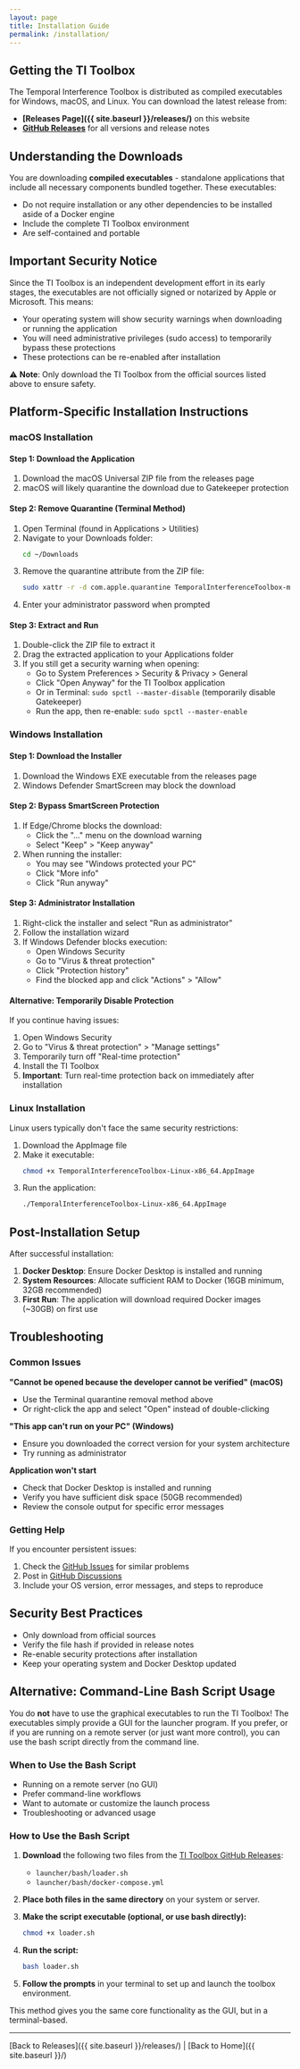 ```yaml
---
layout: page
title: Installation Guide
permalink: /installation/
---
```


## Getting the TI Toolbox

The Temporal Interference Toolbox is distributed as compiled executables for Windows, macOS, and Linux. You can download the latest release from:

- **[Releases Page]({{ site.baseurl }}/releases/)** on this website
- **[GitHub Releases](https://github.com/idossha/TI-Toolbox/releases)** for all versions and release notes

## Understanding the Downloads

You are downloading **compiled executables** - standalone applications that include all necessary components bundled together. These executables:

- Do not require installation or any other dependencies to be installed aside of a Docker engine
- Include the complete TI Toolbox environment
- Are self-contained and portable

## Important Security Notice

Since the TI Toolbox is an independent development effort in its early stages, the executables are not officially signed or notarized by Apple or Microsoft. This means:

- Your operating system will show security warnings when downloading or running the application
- You will need administrative privileges (sudo access) to temporarily bypass these protections
- These protections can be re-enabled after installation

⚠️ **Note**: Only download the TI Toolbox from the official sources listed above to ensure safety.

## Platform-Specific Installation Instructions

### macOS Installation

#### Step 1: Download the Application
1. Download the macOS Universal ZIP file from the releases page
2. macOS will likely quarantine the download due to Gatekeeper protection

#### Step 2: Remove Quarantine (Terminal Method)
1. Open Terminal (found in Applications > Utilities)
2. Navigate to your Downloads folder:
   ```bash
   cd ~/Downloads
   ```
3. Remove the quarantine attribute from the ZIP file:
   ```bash
   sudo xattr -r -d com.apple.quarantine TemporalInterferenceToolbox-macOS-universal.zip
   ```
4. Enter your administrator password when prompted

#### Step 3: Extract and Run
1. Double-click the ZIP file to extract it
2. Drag the extracted application to your Applications folder
3. If you still get a security warning when opening:
   - Go to System Preferences > Security & Privacy > General
   - Click "Open Anyway" for the TI Toolbox application
   - Or in Terminal: `sudo spctl --master-disable` (temporarily disable Gatekeeper)
   - Run the app, then re-enable: `sudo spctl --master-enable`

### Windows Installation

#### Step 1: Download the Installer
1. Download the Windows EXE executable from the releases page
2. Windows Defender SmartScreen may block the download

#### Step 2: Bypass SmartScreen Protection
1. If Edge/Chrome blocks the download:
   - Click the "..." menu on the download warning
   - Select "Keep" > "Keep anyway"
2. When running the installer:
   - You may see "Windows protected your PC"
   - Click "More info"
   - Click "Run anyway"

#### Step 3: Administrator Installation
1. Right-click the installer and select "Run as administrator"
2. Follow the installation wizard
3. If Windows Defender blocks execution:
   - Open Windows Security
   - Go to "Virus & threat protection"
   - Click "Protection history"
   - Find the blocked app and click "Actions" > "Allow"

#### Alternative: Temporarily Disable Protection
If you continue having issues:
1. Open Windows Security
2. Go to "Virus & threat protection" > "Manage settings"
3. Temporarily turn off "Real-time protection"
4. Install the TI Toolbox
5. **Important**: Turn real-time protection back on immediately after installation

### Linux Installation

Linux users typically don't face the same security restrictions:

1. Download the AppImage file
2. Make it executable:
   ```bash
   chmod +x TemporalInterferenceToolbox-Linux-x86_64.AppImage
   ```
3. Run the application:
   ```bash
   ./TemporalInterferenceToolbox-Linux-x86_64.AppImage
   ```

## Post-Installation Setup

After successful installation:

1. **Docker Desktop**: Ensure Docker Desktop is installed and running
2. **System Resources**: Allocate sufficient RAM to Docker (16GB minimum, 32GB recommended)
3. **First Run**: The application will download required Docker images (~30GB) on first use

## Troubleshooting

### Common Issues

**"Cannot be opened because the developer cannot be verified" (macOS)**
- Use the Terminal quarantine removal method above
- Or right-click the app and select "Open" instead of double-clicking

**"This app can't run on your PC" (Windows)**
- Ensure you downloaded the correct version for your system architecture
- Try running as administrator

**Application won't start**
- Check that Docker Desktop is installed and running
- Verify you have sufficient disk space (50GB recommended)
- Review the console output for specific error messages

### Getting Help

If you encounter persistent issues:

1. Check the [GitHub Issues](https://github.com/idossha/TI-Toolbox/issues) for similar problems
2. Post in [GitHub Discussions](https://github.com/idossha/TI-Toolbox/discussions)
3. Include your OS version, error messages, and steps to reproduce

## Security Best Practices

- Only download from official sources
- Verify the file hash if provided in release notes
- Re-enable security protections after installation
- Keep your operating system and Docker Desktop updated

## Alternative: Command-Line Bash Script Usage

You do **not** have to use the graphical executables to run the TI Toolbox! The executables simply provide a GUI for the launcher program. If you prefer, or if you are running on a remote server (or just want more control), you can use the bash script directly from the command line.

### When to Use the Bash Script
- Running on a remote server (no GUI)
- Prefer command-line workflows
- Want to automate or customize the launch process
- Troubleshooting or advanced usage

### How to Use the Bash Script

1. **Download** the following two files from the [TI Toolbox GitHub Releases](https://github.com/idossha/TI-Toolbox/releases):
   - `launcher/bash/loader.sh`
   - `launcher/bash/docker-compose.yml`

2. **Place both files in the same directory** on your system or server.

3. **Make the script executable (optional, or use bash directly):**
   ```bash
   chmod +x loader.sh
   ```

4. **Run the script:**
   ```bash
   bash loader.sh
   ```

5. **Follow the prompts** in your terminal to set up and launch the toolbox environment.

This method gives you the same core functionality as the GUI, but in a terminal-based.

---

[Back to Releases]({{ site.baseurl }}/releases/) | [Back to Home]({{ site.baseurl }}/) 
